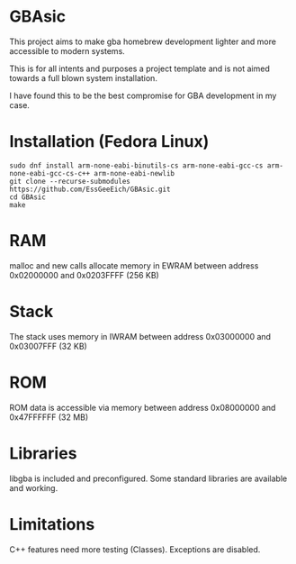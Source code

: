 # GBAsic

This project aims to make gba homebrew development lighter and more accessible to modern systems.

This is for all intents and purposes a project template and is not aimed towards a full blown system installation.

I have found this to be the best compromise for GBA development in my case.

# Installation (Fedora Linux)

```
sudo dnf install arm-none-eabi-binutils-cs arm-none-eabi-gcc-cs arm-none-eabi-gcc-cs-c++ arm-none-eabi-newlib
git clone --recurse-submodules https://github.com/EssGeeEich/GBAsic.git
cd GBAsic
make
```

# RAM

malloc and new calls allocate memory in EWRAM between address 0x02000000 and 0x0203FFFF (256 KB)

# Stack

The stack uses memory in IWRAM between address 0x03000000 and 0x03007FFF (32 KB)

# ROM

ROM data is accessible via memory between address 0x08000000 and 0x47FFFFFF (32 MB)

# Libraries

libgba is included and preconfigured. Some standard libraries are available and working.

# Limitations

C++ features need more testing (Classes). Exceptions are disabled.
